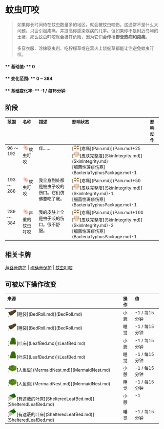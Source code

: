 # 蚊虫叮咬  
> 如果你长时间待在蚊虫数量多的地区，就会被蚊虫咬伤。这通常不是什么大问题，只会引起疼痛，并提高你感染疾病的几率。但如果你不是附近岛屿的土著，那么蚊虫叮咬就会极其危险，因为它们会传播<b>野营热病和疟疾</b>。<br><br>多穿衣服、涂抹驱虫剂、吃柠檬草或在营火上烧蛇草都能让你避免蚊虫叮咬。  
  
#### ** 基础值: ** 0   
#### ** 变化范围: ** 0 ~ 384  
#### ** 基础变化率: ** -1 / 每15分钟   
## 阶段  
<table class="table table-bordered" data-toggle="table" ><thead><tr ><th  style="text-align:left;vertical-align:top;"  >范围</th><th  style="text-align:left;vertical-align:top;"  >名称</th><th  style="text-align:left;vertical-align:top;"  >描述</th><th  style="text-align:left;vertical-align:top;"  >影响状态</th><th  style="text-align:left;vertical-align:top;"  data-sortable="true"  >影响动作</th></tr></thead><tr ><td  style="text-align:left;vertical-align:top;"  >96 ～ 192</td><td  style="text-align:left;vertical-align:top;"  ><div style="width:20px;display:inline-block;text-align:center"><img decoding="async" src="../wiki/Sprite/BugBites.png" href="a.md" style="max-width:20px;max-height:20px;"></div>蚊虫叮咬</td><td  style="text-align:left;vertical-align:top;"  >痒……</td><td  style="text-align:left;vertical-align:top;"  >[<div style="width:20px;display:inline-block;text-align:center"><img decoding="async" src="../wiki/Sprite/Pain.png" href="a.md" style="max-width:20px;max-height:20px;"></div>[疼痛](Pain.md)](Pain.md)+25<br>[<div style="width:20px;display:inline-block;text-align:center"><img decoding="async" src="../wiki/Sprite/WeightNormal.png" href="a.md" style="max-width:20px;max-height:20px;"></div>[皮肤完整度](SkinIntegrity.md)](SkinIntegrity.md)<br>[细菌性斑疹伤寒](BacteriaTyphusPackage.md)-1</td><td  style="text-align:left;vertical-align:top;"  ></td></tr><tr ><td  style="text-align:left;vertical-align:top;"  >193 ～ 288</td><td  style="text-align:left;vertical-align:top;"  ><div style="width:20px;display:inline-block;text-align:center"><img decoding="async" src="../wiki/Sprite/BugBites.png" href="a.md" style="max-width:20px;max-height:20px;"></div>蚊虫叮咬</td><td  style="text-align:left;vertical-align:top;"  >我全身到处都是被虫子咬的伤口。它们仿佛要吃了我。</td><td  style="text-align:left;vertical-align:top;"  >[<div style="width:20px;display:inline-block;text-align:center"><img decoding="async" src="../wiki/Sprite/Pain.png" href="a.md" style="max-width:20px;max-height:20px;"></div>[疼痛](Pain.md)](Pain.md)+50<br>[<div style="width:20px;display:inline-block;text-align:center"><img decoding="async" src="../wiki/Sprite/WeightNormal.png" href="a.md" style="max-width:20px;max-height:20px;"></div>[皮肤完整度](SkinIntegrity.md)](SkinIntegrity.md)-1<br>[细菌性斑疹伤寒](BacteriaTyphusPackage.md)-1</td><td  style="text-align:left;vertical-align:top;"  ></td></tr><tr ><td  style="text-align:left;vertical-align:top;"  >289 ～ 384</td><td  style="text-align:left;vertical-align:top;"  ><div style="width:20px;display:inline-block;text-align:center"><img decoding="async" src="../wiki/Sprite/BugBites.png" href="a.md" style="max-width:20px;max-height:20px;"></div>严重的蚊虫叮咬</td><td  style="text-align:left;vertical-align:top;"  >我的皮肤上全是虫子咬的伤口。很不舒服。</td><td  style="text-align:left;vertical-align:top;"  >[<div style="width:20px;display:inline-block;text-align:center"><img decoding="async" src="../wiki/Sprite/Pain.png" href="a.md" style="max-width:20px;max-height:20px;"></div>[疼痛](Pain.md)](Pain.md)+100<br>[<div style="width:20px;display:inline-block;text-align:center"><img decoding="async" src="../wiki/Sprite/WeightNormal.png" href="a.md" style="max-width:20px;max-height:20px;"></div>[皮肤完整度](SkinIntegrity.md)](SkinIntegrity.md)-2<br>[细菌性斑疹伤寒](BacteriaTyphusPackage.md)-1</td><td  style="text-align:left;vertical-align:top;"  ></td></tr></tbody></table>  
  
## 相关卡牌  
[芦荟膏防护](AloeVeraGelProtection.md)  |  [硫磺膏保护](BrimstoneGelProtection.md)  |  [蚊虫叮咬](BugDamage.md)  
## 可被以下操作改变  
<table class="table table-bordered" data-toggle="table" ><thead><tr ><th  style="text-align:left;vertical-align:top;"  >来源</th><th  style="text-align:left;vertical-align:top;"  >操作</th><th  style="text-align:left;vertical-align:top;"  >值</th></tr></thead><tr ><td  style="text-align:left;vertical-align:top;"  >[<div style="width:25px;display:inline-block;text-align:center"><img decoding="async" src="../wiki/Sprite/Bedroll.png" href="a.md" style="max-width:25px;max-height:25px;"></div>[睡袋](BedRoll.md)](BedRoll.md)</td><td  style="text-align:left;vertical-align:top;"  >小憩</td><td  style="text-align:left;vertical-align:top;"  >-1 / 每15分钟</td></tr><tr ><td  style="text-align:left;vertical-align:top;"  >[<div style="width:25px;display:inline-block;text-align:center"><img decoding="async" src="../wiki/Sprite/Bedroll.png" href="a.md" style="max-width:25px;max-height:25px;"></div>[睡袋](BedRoll.md)](BedRoll.md)</td><td  style="text-align:left;vertical-align:top;"  >睡觉</td><td  style="text-align:left;vertical-align:top;"  >-1 / 每15分钟</td></tr><tr ><td  style="text-align:left;vertical-align:top;"  >[<div style="width:25px;display:inline-block;text-align:center"><img decoding="async" src="../wiki/Sprite/LeafBed.png" href="a.md" style="max-width:25px;max-height:25px;"></div>[叶床](LeafBed.md)](LeafBed.md)</td><td  style="text-align:left;vertical-align:top;"  >小憩</td><td  style="text-align:left;vertical-align:top;"  >-1 / 每15分钟</td></tr><tr ><td  style="text-align:left;vertical-align:top;"  >[<div style="width:25px;display:inline-block;text-align:center"><img decoding="async" src="../wiki/Sprite/LeafBed.png" href="a.md" style="max-width:25px;max-height:25px;"></div>[叶床](LeafBed.md)](LeafBed.md)</td><td  style="text-align:left;vertical-align:top;"  >睡觉</td><td  style="text-align:left;vertical-align:top;"  >-1 / 每15分钟</td></tr><tr ><td  style="text-align:left;vertical-align:top;"  >[<div style="width:25px;display:inline-block;text-align:center"><img decoding="async" src="../wiki/Sprite/MermaidNest.png" href="a.md" style="max-width:25px;max-height:25px;"></div>[人鱼巢](MermaidNest.md)](MermaidNest.md)</td><td  style="text-align:left;vertical-align:top;"  >小憩</td><td  style="text-align:left;vertical-align:top;"  >-1 / 每15分钟</td></tr><tr ><td  style="text-align:left;vertical-align:top;"  >[<div style="width:25px;display:inline-block;text-align:center"><img decoding="async" src="../wiki/Sprite/MermaidNest.png" href="a.md" style="max-width:25px;max-height:25px;"></div>[人鱼巢](MermaidNest.md)](MermaidNest.md)</td><td  style="text-align:left;vertical-align:top;"  >睡觉</td><td  style="text-align:left;vertical-align:top;"  >-1 / 每15分钟</td></tr><tr ><td  style="text-align:left;vertical-align:top;"  >[<div style="width:25px;display:inline-block;text-align:center"><img decoding="async" src="../wiki/Sprite/ShelteredLleafBed.png" href="a.md" style="max-width:25px;max-height:25px;"></div>[有遮蔽的叶床](ShelteredLeafBed.md)](ShelteredLeafBed.md)</td><td  style="text-align:left;vertical-align:top;"  >小憩</td><td  style="text-align:left;vertical-align:top;"  >-1</td></tr><tr ><td  style="text-align:left;vertical-align:top;"  >[<div style="width:25px;display:inline-block;text-align:center"><img decoding="async" src="../wiki/Sprite/ShelteredLleafBed.png" href="a.md" style="max-width:25px;max-height:25px;"></div>[有遮蔽的叶床](ShelteredLeafBed.md)](ShelteredLeafBed.md)</td><td  style="text-align:left;vertical-align:top;"  >睡觉</td><td  style="text-align:left;vertical-align:top;"  >-1 / 每15分钟</td></tr></tbody></table>  
  


<script>document.title="蚊虫叮咬 - 卡牌生存百科 Card Survival Wiki";</script>